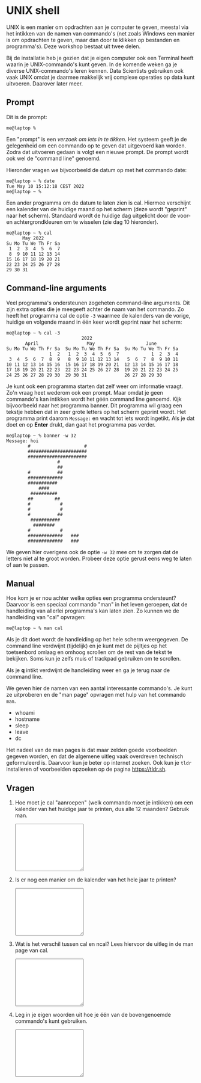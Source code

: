 # UNIX shell

UNIX is een manier om opdrachten aan je computer te geven, meestal via het intikken van de namen van commando's (net zoals Windows een manier is om opdrachten te geven, maar dan door te klikken op bestanden en programma's). Deze workshop bestaat uit twee delen.

Bij de installatie heb je gezien dat je eigen computer ook een Terminal heeft waarin je UNIX-commando's kunt geven. In de komende weken ga je diverse UNIX-commando's leren kennen. Data Scientists gebruiken ook vaak UNIX omdat je daarmee makkelijk vrij complexe operaties op data kunt uitvoeren. Daarover later meer.

## Prompt

Dit is de prompt:

    me@laptop % 

Een "prompt" is een *verzoek om iets in te tikken*. Het systeem geeft je de gelegenheid om een commando op te geven dat uitgevoerd kan worden. Zodra dat uitvoeren gedaan is volgt een nieuwe prompt. De prompt wordt ook wel de "command line" genoemd.

Hieronder vragen we bijvoorbeeld de datum op met het commando date:

    me@laptop ~ % date
    Tue May 10 15:12:18 CEST 2022
    me@laptop ~ % 

Een ander programma om de datum te laten zien is cal. Hiermee verschijnt een kalender van de huidige maand op het scherm (deze wordt "geprint" naar het scherm). Standaard wordt de huidige dag uitgelicht door de voor- en achtergrondkleuren om te wisselen (zie dag 10 hieronder).

    me@laptop ~ % cal
          May 2022        
    Su Mo Tu We Th Fr Sa  
     1  2  3  4  5  6  7  
     8  9 10 11 12 13 14  
    15 16 17 18 19 20 21  
    22 23 24 25 26 27 28  
    29 30 31              

## Command-line arguments

Veel programma's ondersteunen zogeheten command-line arguments. Dit zijn extra opties die je meegeeft achter de naam van het commando. Zo heeft het programma cal de optie `-3` waarmee de kalenders van de vorige, huidige en volgende maand in één keer wordt geprint naar het scherm:

    me@laptop ~ % cal -3 
                                2022
           April                  May                   June          
    Su Mo Tu We Th Fr Sa  Su Mo Tu We Th Fr Sa  Su Mo Tu We Th Fr Sa  
                    1  2   1  2  3  4  5  6  7            1  2  3  4  
     3  4  5  6  7  8  9   8  9 10 11 12 13 14   5  6  7  8  9 10 11  
    10 11 12 13 14 15 16  15 16 17 18 19 20 21  12 13 14 15 16 17 18  
    17 18 19 20 21 22 23  22 23 24 25 26 27 28  19 20 21 22 23 24 25  
    24 25 26 27 28 29 30  29 30 31              26 27 28 29 30 

Je kunt ook een programma starten dat zelf weer om informatie vraagt. Zo'n vraag heet wederom ook een prompt. Maar omdat je geen commando's kan intikken wordt het géén command line genoemd.
Kijk bijvoorbeeld naar het programma banner. Dit programma wil graag een tekstje hebben dat in zeer grote letters op het scherm geprint wordt. Het programma print daarom `Message:` en wacht tot iets wordt ingetikt. Als je dat doet en op **Enter** drukt, dan gaat het programma pas verder.

    me@laptop ~ % banner -w 32
    Message: hoi     
            #                    #
            ######################
            ######################
                       #
                       ##
            #          ##
            #############
            ###########
                #### 
             ##########
            ##        ## 
            #           #
            #           #
            #          ##
             ###########
              ########
            #           #
            #############   ###
            #############   ###

We geven hier overigens ook de optie `-w 32` mee om te zorgen dat de letters niet al te groot worden. Probeer deze optie gerust eens weg te laten of aan te passen.

## Manual

Hoe kom je er nou achter welke opties een programma ondersteunt? Daarvoor is een speciaal commando "man" in het leven geroepen, dat de handleiding van allerlei programma's kan laten zien. Zo kunnen we de handleiding van "cal" opvragen:

    me@laptop ~ % man cal

Als je dit doet wordt de handleiding op het hele scherm weergegeven. De command line verdwijnt (tijdelijk) en je kunt met de pijltjes op het toetsenbord omlaag en omhoog scrollen om de rest van de tekst te bekijken. Soms kun je zelfs muis of trackpad gebruiken om te scrollen.
 
Als je **q** intikt verdwijnt de handleiding weer en ga je terug naar de command line.

We geven hier de namen van een aantal interessante commando's. Je kunt ze uitproberen en de "man page" opvragen met hulp van het commando `man`.

- whoami
- hostname
- sleep
- leave
- dc

Het nadeel van de man pages is dat maar zelden goede voorbeelden gegeven worden, en dat de algemene uitleg vaak overdreven technisch geformuleerd is. Daarvoor kun je beter op internet zoeken. Ook kun je `tldr` installeren of voorbeelden opzoeken op de pagina <https://tldr.sh>.

## Vragen

1.  Hoe moet je cal "aanroepen" (welk commando moet je intikken) om een kalender van het huidige jaar te printen, dus alle 12 maanden? Gebruik man.

    <textarea name="form[q1]" rows="8" required></textarea>

2.  Is er nog een manier om de kalender van het hele jaar te printen?

    <textarea name="form[q2]" rows="8" required></textarea>

3.  Wat is het verschil tussen cal en ncal? Lees hiervoor de uitleg in de man page van cal.

    <textarea name="form[q3]" rows="8" required></textarea>

4.  Leg in je eigen woorden uit hoe je één van de bovengenoemde commando's kunt gebruiken.

    <textarea name="form[q4]" rows="8" required></textarea>
